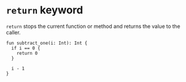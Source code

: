 # `return` keyword

`return` stops the current function or method and returns the value to
the caller.

```title:Example
fun subtract_one(i: Int): Int {
  if i == 0 {
    return 0
  }
  
  i - 1
}
```
